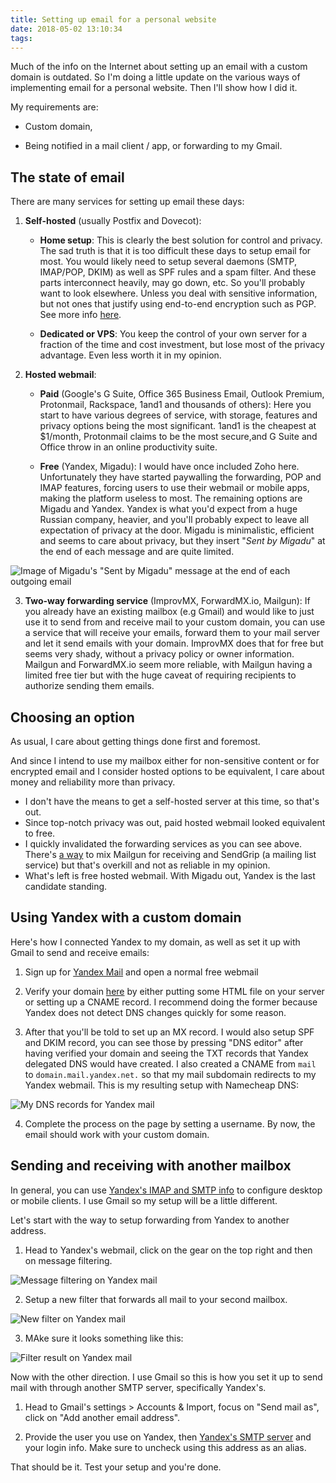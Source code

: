 ```yaml
---
title: Setting up email for a personal website
date: 2018-05-02 13:10:34
tags:
---
```


Much of the info on the Internet about setting up an email with a 
custom domain is outdated. So I'm doing a little update
on the various ways of implementing email for a personal website.
Then I'll show how I did it.

My requirements are:

- Custom domain,

- Being notified in a mail client / app, or forwarding to my Gmail.

## The state of email

There are many services for setting up email these days:

1. **Self-hosted** (usually Postfix and Dovecot): 

    - **Home setup**: This is clearly the best solution for control and privacy. The sad truth is that it is too difficult these days to setup email for most. You would likely need to setup several daemons (SMTP, IMAP/POP, DKIM) as well as SPF rules and a spam filter. And these parts interconnect heavily, may go down, etc. So you'll probably want to look elsewhere. Unless you deal with sensitive information, but not ones that justify using end-to-end encryption such as PGP. See more info [here](https://www.digitalocean.com/community/tutorials/why-you-may-not-want-to-run-your-own-mail-server).

    - **Dedicated or VPS**: You keep the control of your own server for a fraction of the time and cost investment, but lose most of the privacy advantage. Even less worth it in my opinion.

2. **Hosted webmail**:

    - **Paid** (Google's G Suite, Office 365 Business Email, Outlook Premium, Protonmail, Rackspace, 1and1 and thousands of others): Here you start to have various degrees of service, with storage, features and privacy options being the most significant. 1and1 is the cheapest at $1/month, Protonmail claims to be the most secure,and G Suite and Office throw in an online productivity suite.

    - **Free** (Yandex, Migadu): I would have once included Zoho here. Unfortunately they have started paywalling the forwarding, POP and IMAP features, forcing users to use their webmail or mobile apps, making the platform useless to most. The remaining options are Migadu and Yandex. Yandex is what you'd expect from a huge Russian company, heavier, and you'll probably expect to leave all expectation of privacy at the door. Migadu is minimalistic, efficient and seems to care about privacy, but they insert "*Sent by Migadu*" at the end of each message and are quite limited.

![Image of Migadu's "Sent by Migadu" message at the end of each outgoing email](/images/120-email/migadu-caveat.png)

3. **Two-way forwarding service** (ImprovMX, ForwardMX.io, Mailgun): If you already have an existing mailbox (e.g Gmail) and would like to just use it to send from and receive mail to your custom domain, you can use a service that will receive your emails, forward them to your mail server and let it send emails with your domain. ImprovMX does that for free but seems very shady, without a privacy policy or owner information. Mailgun and ForwardMX.io seem more reliable, with Mailgun having a limited free tier but with the huge caveat of requiring recipients to authorize sending them emails.


## Choosing an option

As usual, I care about getting things done first and foremost.

And since I intend to use my mailbox either for non-sensitive content or for encrypted email and I consider hosted options to be equivalent,
I care about money and reliability more than privacy.

- I don't have the means to get a self-hosted server at this time, so that's out.
- Since top-notch privacy was out, paid hosted webmail looked equivalent to free.
- I quickly invalidated the forwarding services as you can see above. There's [a way](https://medium.com/issacaption/using-a-custom-domain-in-gmail-for-free-with-mailgun-and-sendgrid-2c54e681f378) to mix Mailgun for receiving and SendGrip (a mailing list service) but that's overkill and not as reliable in my opinion.
- What's left is free hosted webmail. With Migadu out, Yandex is the last candidate standing.

## Using Yandex with a custom domain

Here's how I connected Yandex to my domain, as well as set it up with Gmail to send and receive emails:

1. Sign up for [Yandex Mail](https://mail.yandex.com/) and open a normal free webmail

2. Verify your domain [here](https://domain.yandex.com/) by either putting some HTML file on your server or setting up a CNAME record. I recommend doing the former because Yandex does not detect DNS changes quickly for some reason.

3. After that you'll be told to set up an MX record. I would also setup SPF and DKIM record, you can see those by pressing "DNS editor" after having verified your domain and seeing the TXT records that Yandex delegated DNS would have created. I also created a CNAME from `mail` to `domain.mail.yandex.net.` so that my mail subdomain redirects to my Yandex webmail. This is my resulting setup with Namecheap DNS:

![My DNS records for Yandex mail](/images/120-email/records.png)

4. Complete the process on the page by setting a username. By now, the email should work with your custom domain.

## Sending and receiving with another mailbox

In general, you can use [Yandex's IMAP and SMTP info](https://yandex.com/support/mail/mail-clients.html) to configure desktop or mobile clients. I use Gmail so my setup will be a little different.

Let's start with the way to setup forwarding from Yandex to another address. 

1. Head to Yandex's webmail, click on the gear on the top right and then on message filtering.

![Message filtering on Yandex mail](/images/120-email/find-filtering.png)

2. Setup a new filter that forwards all mail to your second mailbox.

![New filter on Yandex mail](/images/120-email/filter.png)

3. MAke sure it looks something like this:

![Filter result on Yandex mail](/images/120-email/filter-result.png)

Now with the other direction. I use Gmail so this is how you set it up to send mail with through another SMTP server, specifically Yandex's. 

1. Head to Gmail's settings > Accounts & Import, focus on "Send mail as", click on "Add another email address". 

2. Provide the user you use on Yandex, then [Yandex's SMTP server](https://yandex.com/support/mail/mail-clients.html) and your login info. Make sure to uncheck using this address as an alias.

That should be it. Test your setup and you're done.
